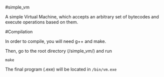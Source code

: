 #simple_vm

A simple Virtual Machine, which accepts an arbitrary set of bytecodes and execute operations based on them.

#Compilation

In order to compile, you will need g++ and make. 

Then, go to the root directory (/simple_vm/) and run

```
make
```

The final program (.exe) will be located in `/bin/vm.exe`

